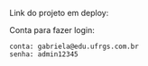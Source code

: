 Link do projeto em deploy:

Conta para fazer login:

    conta: gabriela@edu.ufrgs.com.br
    senha: admin12345
